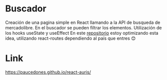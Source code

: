 # Buscador

Creación de una pagina simple en React llamando a la API de busqueda de mercadolibre. En el buscador se pueden filtrar los elementos.
Utilización de los hooks useState y useEffect
En este [repositorio](https://github.com/PauCedones/routes-meli) estoy optimizando esta idea, utilizando react-routes dependiendo al país que entres :blush:

# Link

https://paucedones.github.io/react-auris/
